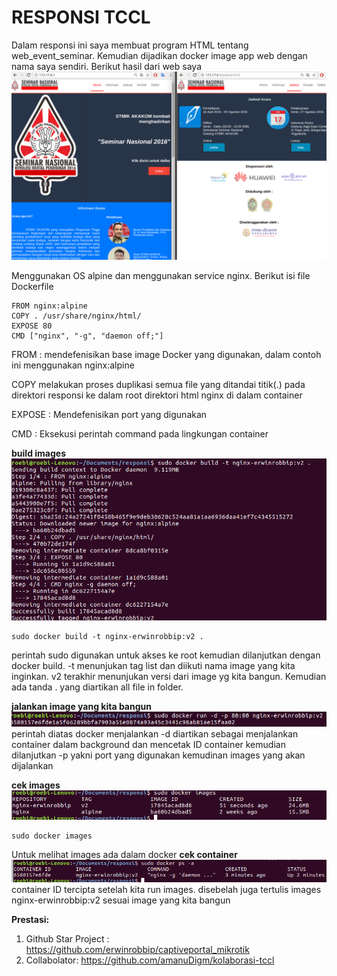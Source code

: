 # RESPONSI TCCL
Dalam responsi ini saya membuat program HTML tentang web_event_seminar. Kemudian dijadikan docker image app web dengan nama saya sendiri. Berikut hasil dari web saya
![hasil.PNG](https://github.com/erwinrobbip/responsitccl/blob/master/img/hasil.png)

Menggunakan OS alpine dan menggunakan service nginx. Berikut isi file Dockerfile
```
FROM nginx:alpine
COPY . /usr/share/nginx/html/
EXPOSE 80
CMD ["nginx", "-g", "daemon off;"]
```
FROM : mendefenisikan base image Docker yang digunakan, dalam contoh ini menggunakan nginx:alpine

COPY melakukan proses duplikasi semua file yang ditandai titik(.) pada direktori responsi ke dalam root direktori html nginx di dalam container

EXPOSE : Mendefenisikan port yang digunakan

CMD : Eksekusi perintah command pada lingkungan container

**build images**
![sudo%20docker%20build.png](https://github.com/erwinrobbip/responsitccl/blob/master/img/sudo%20docker%20build.png)
```
sudo docker build -t nginx-erwinrobbip:v2 .
```
perintah sudo digunakan untuk akses ke root kemudian dilanjutkan dengan docker build. -t menunjukan tag list dan diikuti nama image yang kita inginkan. v2 terakhir menunjukan versi dari image yg kita bangun. Kemudian ada tanda . yang diartikan all file in folder.

**jalankan image yang kita bangun**
![uocker%20run%20-d%20-p.png](https://github.com/erwinrobbip/responsitccl/blob/master/img/docker%20run%20-d%20-p.png)
perintah diatas docker menjalankan -d diartikan sebagai menjalankan container dalam background dan mencetak ID container kemudian dilanjutkan -p yakni port yang digunakan kemudinan images yang akan dijalankan

**cek images**
![docker_images](https://github.com/erwinrobbip/responsitccl/blob/master/img/docker_images.png)
```
sudo docker images
```
Untuk melihat images ada dalam docker 
**cek container**
![Screenshot%20from%202017-07-26%2022-06-01.png](https://github.com/erwinrobbip/responsitccl/blob/master/img/Screenshot%20from%202017-07-26%2022-06-01.png)
container ID tercipta setelah kita run images. disebelah juga tertulis images nginx-erwinrobbip:v2 sesuai image yang kita bangun



**Prestasi:**
 1. Github Star Project : https://github.com/erwinrobbip/captiveportal_mikrotik
 2. Collabolator: https://github.com/amanuDigm/kolaborasi-tccl
